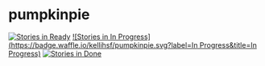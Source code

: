 # pumpkinpie


[![Stories in Ready](https://badge.waffle.io/kellihsf/pumpkinpie.svg?label=ready&title=Ready)](http://waffle.io/kellihsf/pumpkinpie)
[![Stories in In Progress](https://badge.waffle.io/kellihsf/pumpkinpie.svg?label=In Progress&title=In Progress)](http://waffle.io/kellihsf/pumpkinpie)
[![Stories in Done](https://badge.waffle.io/kellihsf/pumpkinpie.svg?label=done&title=Done)](http://waffle.io/kellihsf/pumpkinpie)

